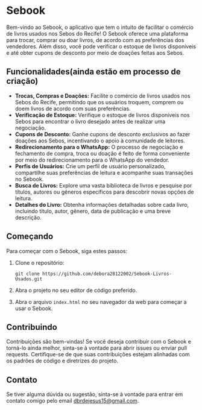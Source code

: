 # Sebook

Bem-vindo ao Sebook, o aplicativo que tem o intuito de facilitar o comércio de livros usados nos Sebos do Recife! O Sebook oferece uma plataforma para trocar, comprar ou doar livros, de acordo com as preferências dos vendedores. Além disso, você pode verificar o estoque de livros disponíveis e até obter cupons de desconto por meio de doações feitas aos Sebos.

## Funcionalidades(ainda estão em processo de criação)

- **Trocas, Compras e Doações:** Facilite o comércio de livros usados nos Sebos do Recife, permitindo que os usuários troquem, comprem ou doem livros de acordo com suas preferências.
- **Verificação de Estoque:** Verifique o estoque de livros disponíveis nos Sebos para encontrar o livro desejado antes de realizar uma negociação.
- **Cupons de Desconto:** Ganhe cupons de desconto exclusivos ao fazer doações aos Sebos, incentivando o apoio à comunidade de leitores.
- **Redirecionamento para o WhatsApp:** O processo de negociação e fechamento de compra, troca ou doação é feito de forma conveniente por meio do redirecionamento para o WhatsApp do vendedor.
- **Perfis de Usuários:** Crie um perfil de usuário personalizado, compartilhe suas preferências de leitura e acompanhe suas transações no Sebook.
- **Busca de Livros:** Explore uma vasta biblioteca de livros e pesquise por títulos, autores ou gêneros específicos para descobrir novas opções de leitura.
- **Detalhes do Livro:** Obtenha informações detalhadas sobre cada livro, incluindo título, autor, gênero, data de publicação e uma breve descrição.

## Começando

Para começar com o Sebook, siga estes passos:

1. Clone o repositório:
   ```
   git clone https://github.com/debora28122002/Sebook-Livros-Usados.git
   ```
2. Abra o projeto no seu editor de código preferido.

3. Abra o arquivo `index.html` no seu navegador da web para começar a usar o Sebook.

## Contribuindo

Contribuições são bem-vindas! Se você deseja contribuir com o Sebook e torná-lo ainda melhor, sinta-se à vontade para abrir issues ou enviar pull requests. Certifique-se de que suas contribuições estejam alinhadas com os padrões de código e diretrizes do projeto.

## Contato
Se tiver alguma dúvida ou sugestão, sinta-se à vontade para entrar em contato comigo pelo email dbrdejesus15@gmail.com.
